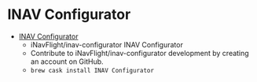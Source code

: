 # INAV Configurator
- [INAV Configurator](https://github.com/iNavFlight/inav-configurator/)
  -  iNavFlight/inav-configurator INAV Configurator
  - Contribute to iNavFlight/inav-configurator development by creating an account on GitHub.
  - `brew cask install INAV Configurator`
